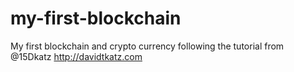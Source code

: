 # my-first-blockchain
My first blockchain and crypto currency following the tutorial from @15Dkatz http://davidtkatz.com

